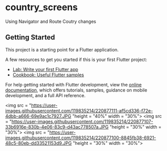 # country_screens

Using Navigator and Route Coutry changes

## Getting Started

This project is a starting point for a Flutter application.

A few resources to get you started if this is your first Flutter project:

- [Lab: Write your first Flutter app](https://docs.flutter.dev/get-started/codelab)
- [Cookbook: Useful Flutter samples](https://docs.flutter.dev/cookbook)

For help getting started with Flutter development, view the
[online documentation](https://docs.flutter.dev/), which offers tutorials,
samples, guidance on mobile development, and a full API reference.

<p>


<img src = "https://user-images.githubusercontent.com/119835214/220877111-af5cd336-f72e-4dbb-a666-69e9ac1c7927.JPG "height = "40%" width = "30%">
<img src = "https://user-images.githubusercontent.com/119835214/220877107-33b6916e-830b-4e06-83c9-d43ac778507a.JPG "height = "30%" width = "30%">
<img src = "https://user-images.githubusercontent.com/119835214/220877100-8845fb38-6921-48c5-80eb-dd33521153d9.JPG "height = "30%" width = "30%">
</p>
